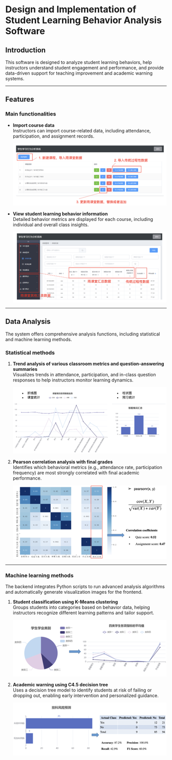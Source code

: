 # Design and Implementation of Student Learning Behavior Analysis Software

## Introduction

This software is designed to analyze student learning behaviors, help instructors understand student engagement and performance, and provide data-driven support for teaching improvement and academic warning systems.

---

## Features

### Main functionalities

- **Import course data**  
  Instructors can import course-related data, including attendance, participation, and assignment records.

  ![Course Data Overview](./images/course_overview.png)

- **View student learning behavior information**  
  Detailed behavior metrics are displayed for each course, including individual and overall class insights.
  
  ![Student Behavior Details](./images/student_behavior.png)

---

## Data Analysis

The system offers comprehensive analysis functions, including statistical and machine learning methods.

### Statistical methods

1. **Trend analysis of various classroom metrics and question-answering summaries**  
   Visualizes trends in attendance, participation, and in-class question responses to help instructors monitor learning dynamics.

   ![Trend Analysis](./images/trend_analysis.png)

2. **Pearson correlation analysis with final grades**  
   Identifies which behavioral metrics (e.g., attendance rate, participation frequency) are most strongly correlated with final academic performance.

   ![Pearson Correlation](./images/pearson_correlation.png)

---

### Machine learning methods

The backend integrates Python scripts to run advanced analysis algorithms and automatically generate visualization images for the frontend.

1. **Student classification using K-Means clustering**  
   Groups students into categories based on behavior data, helping instructors recognize different learning patterns and tailor support.

   ![K-Means Clustering](./images/kmeans.png)

2. **Academic warning using C4.5 decision tree**  
   Uses a decision tree model to identify students at risk of failing or dropping out, enabling early intervention and personalized guidance.

   ![Decision Tree](./images/decision_tree.png)

